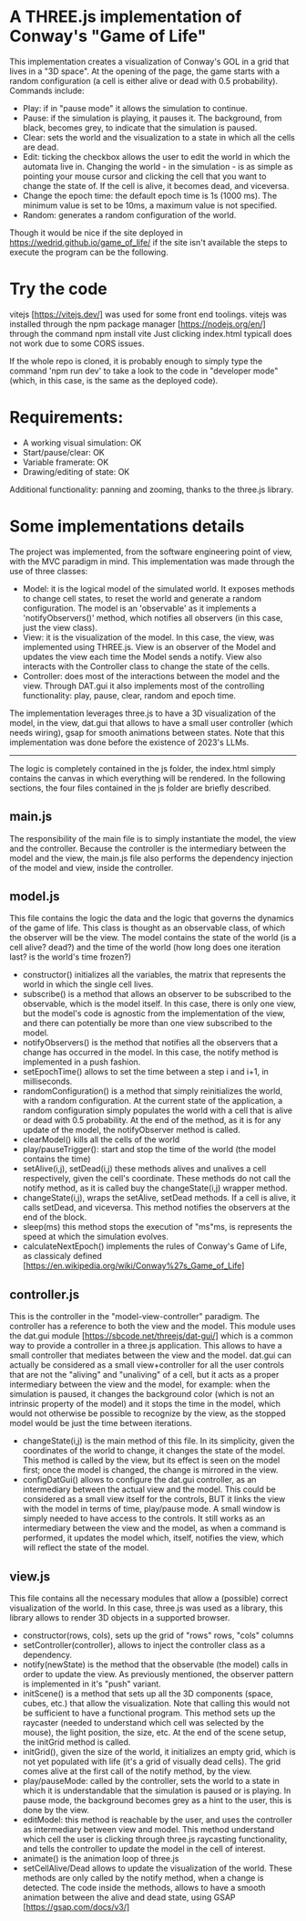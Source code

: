 # A THREE.js implementation of Conway's "Game of Life"
This implementation creates a visualization of Conway's GOL in a grid that lives in a "3D space". 
At the opening of the page, the game starts with a random configuration (a cell is either alive or dead with 0.5 probability).
Commands include: 
- Play: if in "pause mode" it allows the simulation to continue.
- Pause: if the simulation is playing, it pauses it. The background, from black, becomes grey, to indicate that the simulation is paused.
- Clear: sets the world and the visualization to a state in which all the cells are dead.
- Edit: ticking the checkbox allows the user to edit the world in which the automata live in. Changing the world - in the simulation - is as simple as pointing your mouse cursor and clicking the cell that you want to change the state of. If the cell is alive, it becomes dead, and viceversa.
- Change the epoch time: the default epoch time is 1s (1000 ms). The minimum value is set to be 10ms, a maximum value is not specified. 
- Random: generates a random configuration of the world. 

Though it would be nice if the site deployed in https://wedrid.github.io/game_of_life/ if the site isn't available the steps to execute the program can be the following.

# Try the code
vitejs [https://vitejs.dev/] was used for some front end toolings. 
vitejs was installed through the npm package manager [https://nodejs.org/en/] through the command npm install vite
Just clicking index.html typicall does not work due to some CORS issues. 

If the whole repo is cloned, it is probably enough to simply type the command 'npm run dev' to take a look to the code in "developer mode" (which, in this case, is the same as the deployed code).

# Requirements: 
- A working visual simulation: OK
- Start/pause/clear: OK
- Variable framerate: OK
- Drawing/editing of state: OK

Additional functionality: panning and zooming, thanks to the three.js library.

# Some implementations details
The project was implemented, from the software engineering point of view, with the MVC paradigm in mind. 
This implementation was made through the use of three classes: 
- Model: it is the logical model of the simulated world. It exposes methods to change cell states, to reset the world and generate a random configuration. The model is an 'observable' as it implements a 'notifyObservers()' method, which notifies all observers (in this case, just the view class). 
- View: it is the visualization of the model. In this case, the view, was implemented using THREE.js. View is an observer of the Model and updates the view each time the Model sends a notify. View also interacts with the Controller class to change the state of the cells. 
- Controller: does most of the interactions between the model and the view. Through DAT.gui it also implements most of the controlling functionality: play, pause, clear, random and epoch time.

The implementation leverages three.js to have a 3D visualization of the model, in the view, dat.gui that allows to have a small user controller (which needs wiring), gsap for smooth animations between states. 
Note that this implementation was done before the existence of 2023's LLMs. 

--------- 
The logic is completely contained in the js folder, the index.html simply contains the canvas in which everything will be rendered. 
In the following sections, the four files contained in the js folder are briefly described.
## main.js
The responsibility of the main file is to simply instantiate the model, the view and the controller. Because the controller is the intermediary between the model and the view, the main.js file also performs the dependency injection of the model and view, inside the controller.

## model.js
This file contains the logic the data and the logic that governs the dynamics of the game of life. This class is thought as an observable class, of which the observer will be the view.
The model contains the state of the world (is a cell alive? dead?) and the time of the world (how long does one iteration last? is the world's time frozen?)
- constructor() initializes all the variables, the matrix that represents the world in which the single cell lives.
- subscribe() is a method that allows an observer to be subscribed to the observable, which is the model itself. In this case, there is only one view, but the model's code is  agnostic from the implementation of the view, and there can potentially be more than one view subscribed to the model.
- notifyObservers() is the method that notifies all the observers that a change has occurred in the model. In this case, the notify method is implemented in a push fashion. 
- setEpochTime() allows to set the time between a step i and i+1, in milliseconds.
- randomConfiguration() is a method that simply reinitializes the world, with a random configuration. At the current state of the application, a random configuration simply populates the world with a cell that is alive or dead with 0.5 probability. At the end of the method, as it is for any update of the model, the notifyObserver method is called.
- clearModel() kills all the cells of the world
- play/pauseTrigger(): start and stop the time of the world (the model contains the time)
- setAlive(i,j), setDead(i,j) these methods alives and unalives a cell respectively, given the cell's coordinate. These methods do not call the notify method, as it is called buy the changeState(i,j) wrapper method.
- changeState(i,j), wraps the setAlive, setDead methods. If a cell is alive, it calls setDead, and viceversa. This method notifies the observers at the end of the block.
- sleep(ms) this method stops the execution of "ms"ms, is represents the speed at which the simulation evolves.
- calculateNextEpoch() implements the rules of Conway's Game of Life, as classicaly defined [https://en.wikipedia.org/wiki/Conway%27s_Game_of_Life]

## controller.js
This is the controller in the "model-view-controller" paradigm. 
The controller has a reference to both the view and the model. 
This module uses the dat.gui module [https://sbcode.net/threejs/dat-gui/] which is a common way to provide a controller in a three.js application. This allows to have a small controller that mediates between the view and the model. dat.gui can actually be considered as a small view+controller for all the user controls that are not the "aliving" and "unaliving" of a cell, but it acts as a proper intermediary between the view and the model, for example: when the simulation is paused, it changes the background color (which is not an intrinsic property of the model) and it stops the time in the model, which would not otherwise be possible to recognize by the view, as the stopped model would be just the time between iterations.
- changeState(i,j) is the main method of this file. In its simplicity, given the coordinates of the world to change, it changes the state of the model. This method is called by the view, but its effect is seen on the model first; once the model is changed, the change is mirrored in the view. 
- configDatGui() allows to configure the dat.gui controller, as an intermediary between the actual view and the model. This could be considered as a small view itself for the controls, BUT it links the view with the model in terms of time, play/pause mode. A small window is simply needed to have access to the controls. It still works as an intermediary between the view and the model, as when a command is performed, it updates the model which, itself, notifies the view, which will reflect the state of the model.


## view.js
This file contains all the necessary modules that allow a (possible) correct visualization of the world. 
In this case, three.js was used as a library, this library allows to render 3D objects in a supported browser. 
- constructor(rows, cols), sets up the grid of "rows" rows, "cols" columns
- setController(controller), allows to inject the controller class as a dependency.
- notify(newState) is the method that the observable (the model) calls in order to update the view. As previously mentioned, the observer pattern is implemented in it's "push" variant.
- initScene() is a method that sets up all the 3D components (space, cubes, etc.) that allow the visualization. Note that calling this would not be sufficient to have a functional program. This method sets up the raycaster (needed to understand which cell was selected by the mouse), the light position, the size, etc.
At the end of the scene setup, the initGrid method is called.
-  initGrid(), given the size of the world, it initializes an empty grid, which is not yet populated with life (it's a grid of visually dead cells). The grid comes alive at the first call of the notify method, by the view.
-  play/pauseMode: called by the controller, sets the world to a state in which it is understandable that the simulation is paused or is playing. In pause mode, the background becomes grey as a hint to the user, this is done by the view. 
- editModel: this method is reachable by the user, and uses the controller as intermediary between view and model. This method understand which cell the user is clicking through three.js raycasting functionality, and tells the controller to update the model in the cell of interest.
- animate() is the animation loop of three.js
- setCellAlive/Dead allows to update the visualization of the world. These methods are only called by the notify method, when a change is detected. The code inside the methods, allows to have a smooth animation between the alive and dead state, using GSAP [https://gsap.com/docs/v3/]

